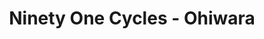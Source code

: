 ---
title: "Ninety One Cycles - Ohiwara"
url: /andheri-w-mumbai/ninety-one-cycles-ohiwara/
shop: Fahrrad
---